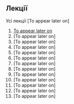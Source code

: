 ## **Лекції**

Усі лекції [To appear later on]

1. [To appear later on](lecture-01.md)
2. [To appear later on]
3. [To appear later on]
4. [To appear later on]
5. [To appear later on]
6. [To appear later on]
7. [To appear later on]
8. [To appear later on]
9. [To appear later on]
10. [To appear later on]
11. [To appear later on]
12. [To appear later on]
13. [To appear later on]
